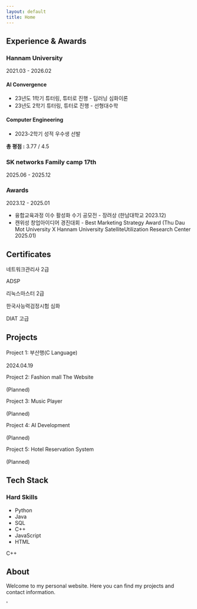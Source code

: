 ```yaml
---
layout: default
title: Home
---
```


<h2 class="section-title">Experience & Awards</h2>
<section class="experience-section">

  <!-- Hannam University 섹션 -->
  <div class="experience-entry">
    <div class="experience-left">
      <h3>Hannam University</h3>
      <p>2021.03 - 2026.02</p>
    </div>
    <div class="experience-right">
      <div class="experience-detail">
        <h4>AI Convergence</h4>
        <ul>
          <li>23년도 1학기 튜터링, 튜터로 진행 - 딥러닝 심화이론</li>
          <li>23년도 2학기 튜터링, 튜터로 진행 - 선형대수학</li>
        </ul>
      </div>
      <div class="experience-detail">
        <h4>Computer Engineering</h4>
         <ul>
          <li>2023-2학기 성적 우수생 선발</li>
        </ul>
      </div>
      <p><strong>총 평점 :</strong> 3.77 / 4.5</p>
    </div>
  </div>

  <!-- SK networks 섹션 -->
  <div class="experience-entry">
    <div class="experience-left">
      <h3>SK networks Family camp 17th</h3>
      <p>2025.06 - 2025.12</p>
    </div>
    <div class="experience-right">
      <!-- 상세 내용이 있다면 여기에 추가 -->
    </div>
  </div>

  <!-- Awards 섹션 -->
  <div class="experience-entry">
      <div class="experience-left">
        <h3>Awards</h3>
        <p>2023.12 - 2025.01</p>
      </div>
      <div class="experience-right">
        <ul>
            <li>융합교육과정 이수 활성화 수기 공모전 - 장려상 (한남대학교 2023.12)</li>
            <li>캔위성 창업아이디어 경진대회 - Best Marketing Strategy Award (Thu Dau Mot University X Hannam University SatelliteUtilization Research Center 2025.01)</li>
        </ul>
      </div>
  </div>

</section>

<h2 class="section-title">Certificates</h2>
<div class="certificates-list">
  <div><p>네트워크관리사 2급</p></div>
  <div><p>ADSP</p></div>
  <div><p>리눅스마스터 2급</p></div>
  <div><p>한국사능력검정시험 심화</p></div>
  <div><p>DIAT 고급</p></div>
</div>

<h2 class="section-title">Projects</h2>
<div class="projects-list">
    <div>
        <p>Project 1: 부산행(C Language)<br><br>2024.04.19</p>
    </div>
    <div>
        <p>Project 2: Fashion mall The Website<br><br>(Planned)</p>
    </div>
    <div>
        <p>Project 3: Music Player<br><br>(Planned)</p>
    </div>
    <div>
        <p>Project 4: AI Development<br><br>(Planned)</p>
    </div>
    <div>
        <p>Project 5: Hotel Reservation System<br><br>(Planned)</p>
    </div>
</div>

<h2 class="section-title">Tech Stack</h2>
<div class="tech-stack-container">
  <div class="tech-stack-text">
    <h3>Hard Skills</h3>
    <ul>
      <li>Python</li>
      <li>Java</li>
      <li>SQL</li>
      <li>C++</li>
      <li>JavaScript</li>
      <li>HTML</li>
    </ul>
  </div>
  <div class="tech-stack-logos">
    <div class="logo-item python"><i class="fab fa-python"></i></div>
    <div class="logo-item java"><i class="fab fa-java"></i></div>
    <div class="logo-item"><i class="fas fa-database"></i></div> <!-- SQL -->
    <div class="logo-item cpp">C++</div> <!-- C++ Icon Alternative -->
    <div class="logo-item javascript"><i class="fab fa-js"></i></div>
    <div class="logo-item html5"><i class="fab fa-html5"></i></div>
  </div>
</div>



## About
Welcome to my personal website. Here you can find my projects and contact information.

<!--

education&award : SK networks Family camp 17기 (2025.06 - 진행증)

Experiense (경험)

education : 학력, 학점

            성적우수생 선발 , 스터디, 튜터진행, 학과홍보

프로젝트 거북이, 부트캠에서 할 개인/팀 프로젝트 



자격증 (딴 순서대로)

네트워크관리사급(국가자격증)

ADSP

리눅스마스터 2급(국가자격증)

한국사능력검정시험 심화

디지털정보활용능력 고급(국가자격증)


-->'
